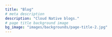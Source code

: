 ```yaml
---
title: "Blog"
# meta description
description: "Cloud Native blogs."
# page title background image
bg_image: "images/backgrounds/page-title-2.jpg"
---
```


